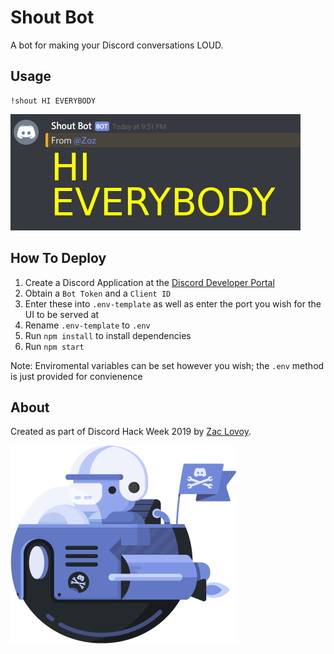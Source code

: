 Shout Bot
=====================
A bot for making your Discord conversations LOUD.

Usage
---------
```
!shout HI EVERYBODY
```

![Command Result](https://github.com/Zozman/ShoutBot/blob/master/public/demo.png?raw=true")

How To Deploy
----------
1. Create a Discord Application at the [Discord Developer Portal](https://discordapp.com/developers)
2. Obtain a `Bot Token` and a `Client ID`
3. Enter these into `.env-template` as well as enter the port you wish for the UI to be served at
4. Rename `.env-template` to `.env`
5. Run `npm install` to install dependencies
6. Run `npm start`

Note: Enviromental variables can be set however you wish; the `.env` method is just provided for convienence

About
---------
Created as part of Discord Hack Week 2019 by [Zac Lovoy](https://twitter.com/zwlovoy).

![Hack Wumpus](https://github.com/Zozman/ShoutBot/blob/master/public/hack_wump.png?raw=true)